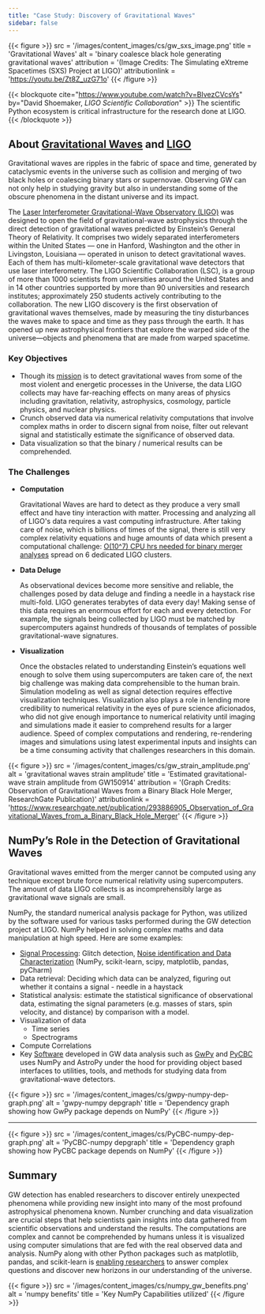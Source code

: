 ```yaml
---
title: "Case Study: Discovery of Gravitational Waves"
sidebar: false
---
```


{{< figure >}}
src = '/images/content_images/cs/gw_sxs_image.png'
title = 'Gravitational Waves'
alt = 'binary coalesce black hole generating gravitational waves'
attribution = '(Image Credits: The Simulating eXtreme Spacetimes (SXS) Project at LIGO)'
attributionlink = 'https://youtu.be/Zt8Z_uzG71o'
{{< /figure >}}

{{< blockquote
    cite="https://www.youtube.com/watch?v=BIvezCVcsYs"
    by="David Shoemaker, *LIGO Scientific Collaboration*" >}}
The scientific Python ecosystem is critical infrastructure for the research done at LIGO.
{{< /blockquote >}}

## About [Gravitational Waves](https://www.nationalgeographic.com/news/2017/10/what-are-gravitational-waves-ligo-astronomy-science/) and [LIGO](https://www.ligo.caltech.edu)

Gravitational waves are ripples in the fabric of space and time, generated by
cataclysmic events in the universe such as collision and merging of two black
holes or coalescing binary stars or supernovae. Observing GW can not only help
in studying gravity but also in understanding some of the obscure phenomena in
the distant universe and its impact.

The [Laser Interferometer Gravitational-Wave Observatory (LIGO)](https://www.ligo.caltech.edu)
was designed to open the field of gravitational-wave astrophysics through the
direct detection of gravitational waves predicted by Einstein’s General Theory
of Relativity. It comprises two widely separated interferometers within the
United States — one in Hanford, Washington and the other in Livingston,
Louisiana — operated in unison to detect gravitational waves. Each of them has
multi-kilometer-scale gravitational wave detectors that use laser
interferometry.  The LIGO Scientific Collaboration (LSC), is a group of more
than 1000 scientists from universities around the United States and in 14
other countries supported by more than 90 universities and research institutes;
approximately 250 students actively contributing to the collaboration. The new
LIGO discovery is the first observation of gravitational waves themselves,
made by measuring the tiny disturbances the waves make to space and time as
they pass through the earth.  It has opened up new astrophysical frontiers
that explore the warped side of the universe—objects and phenomena that are
made from warped spacetime.


### Key Objectives

* Though its [mission](https://www.ligo.caltech.edu/page/what-is-ligo) is to
  detect gravitational waves from some of the most violent and energetic
  processes in the Universe, the data LIGO collects may have far-reaching
  effects on many areas of physics including gravitation, relativity,
  astrophysics, cosmology, particle physics, and nuclear physics.
* Crunch observed data via numerical relativity computations that involve
  complex maths in order to discern signal from noise, filter out relevant
  signal and statistically estimate the significance of observed data.
* Data visualization so that the binary / numerical results can be
  comprehended.



### The Challenges

* **Computation**

    Gravitational Waves are hard to detect as they produce a very small effect
    and have tiny interaction with matter. Processing and analyzing all of
    LIGO's data requires a vast computing infrastructure. After taking care of
    noise, which is billions of times of the signal, there is still very
    complex relativity equations and huge amounts of data which present a
    computational challenge:
    [O(10^7) CPU hrs needed for binary merger analyses](https://youtu.be/7mcHknWWzNI)
    spread on 6 dedicated LIGO clusters.

* **Data Deluge**

    As observational devices become more sensitive and reliable, the challenges
    posed by data deluge and finding a needle in a haystack rise multi-fold.
    LIGO generates terabytes of data every day! Making sense of this data
    requires an enormous effort for each and every detection. For example, the
    signals being collected by LIGO must be matched by supercomputers against
    hundreds of thousands of templates of possible gravitational-wave signatures.

* **Visualization**

    Once the obstacles related to understanding Einstein’s equations well
    enough to solve them using supercomputers are taken care of, the next big
    challenge was making data comprehensible to the human brain. Simulation
    modeling as well as  signal detection requires effective visualization
    techniques.  Visualization also plays a role in lending more credibility
    to numerical relativity in the eyes of pure science aficionados, who did
    not give enough importance to numerical relativity until imaging and
    simulations made it easier to comprehend results for a larger audience.
    Speed of complex computations and rendering, re-rendering images and
    simulations using latest experimental inputs and insights can be a time
    consuming activity that challenges researchers in this domain.

{{< figure >}}
src = '/images/content_images/cs/gw_strain_amplitude.png'
alt = 'gravitational waves strain amplitude'
title = 'Estimated gravitational-wave strain amplitude from GW150914'
attribution = '(Graph Credits: Observation of Gravitational Waves from a Binary Black Hole Merger, ResearchGate Publication)'
attributionlink = 'https://www.researchgate.net/publication/293886905_Observation_of_Gravitational_Waves_from_a_Binary_Black_Hole_Merger'
{{< /figure >}}

## NumPy’s Role in the Detection of Gravitational Waves

Gravitational waves emitted from the merger cannot be computed using any
technique except brute force numerical relativity using supercomputers.
The amount of data LIGO collects is as incomprehensibly large as gravitational
wave signals are small.

NumPy, the standard numerical analysis package for Python,  was utilized by
the software used for various tasks performed during the GW detection project
at LIGO. NumPy helped in solving complex maths and data manipulation at high
speed.  Here are some examples:

* [Signal Processing](https://www.uv.es/virgogroup/Denoising_ROF.html): Glitch
  detection,  [Noise identification and Data Characterization](https://ep2016.europython.eu/media/conference/slides/pyhton-in-gravitational-waves-research-communities.pdf)
  (NumPy, scikit-learn, scipy, matplotlib, pandas, pyCharm)
* Data retrieval: Deciding which data can be analyzed, figuring out whether it
  contains a signal - needle in a haystack
* Statistical analysis: estimate the statistical significance of observational
  data, estimating the signal parameters (e.g. masses of stars, spin velocity,
  and distance) by comparison with a model.
* Visualization of data
  - Time series
  - Spectrograms
* Compute Correlations
* Key [Software](https://github.com/lscsoft) developed in GW data analysis
  such as [GwPy](https://gwpy.github.io/docs/stable/overview/) and
  [PyCBC](https://pycbc.org) uses NumPy and AstroPy under the hood for
  providing object based interfaces to utilities, tools, and methods for
  studying data from gravitational-wave detectors.

{{< figure >}}
src = '/images/content_images/cs/gwpy-numpy-dep-graph.png'
alt = 'gwpy-numpy depgraph'
title = 'Dependency graph showing how GwPy package depends on NumPy'
{{< /figure >}}

----

{{< figure >}}
src = '/images/content_images/cs/PyCBC-numpy-dep-graph.png'
alt = 'PyCBC-numpy depgraph'
title = 'Dependency graph showing how PyCBC package depends on NumPy'
{{< /figure >}}

## Summary

GW detection has enabled researchers to discover entirely unexpected phenomena
while providing new insight into many of the most profound astrophysical
phenomena known. Number crunching and data visualization are crucial steps
that help scientists gain insights into data gathered from scientific
observations and understand the results. The computations are complex and
cannot be comprehended by humans unless it is visualized using computer
simulations that are fed with the real observed data and analysis.  NumPy
along with other Python packages such as matplotlib, pandas, and scikit-learn
is [enabling researchers](https://www.gw-openscience.org/events/GW150914/) to
answer complex questions and discover new horizons in our understanding of the
universe.

{{< figure >}}
src = '/images/content_images/cs/numpy_gw_benefits.png'
alt = 'numpy benefits'
title = 'Key NumPy Capabilities utilized'
{{< /figure >}}
